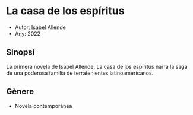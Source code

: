 # La casa de los espíritus
- Autor: Isabel Allende 
- Any: 2022

## Sinopsi
La primera novela de Isabel Allende, La casa de los espíritus narra la saga de una poderosa familia de terratenientes latinoamericanos.

## Gènere
- Novela contemporánea

